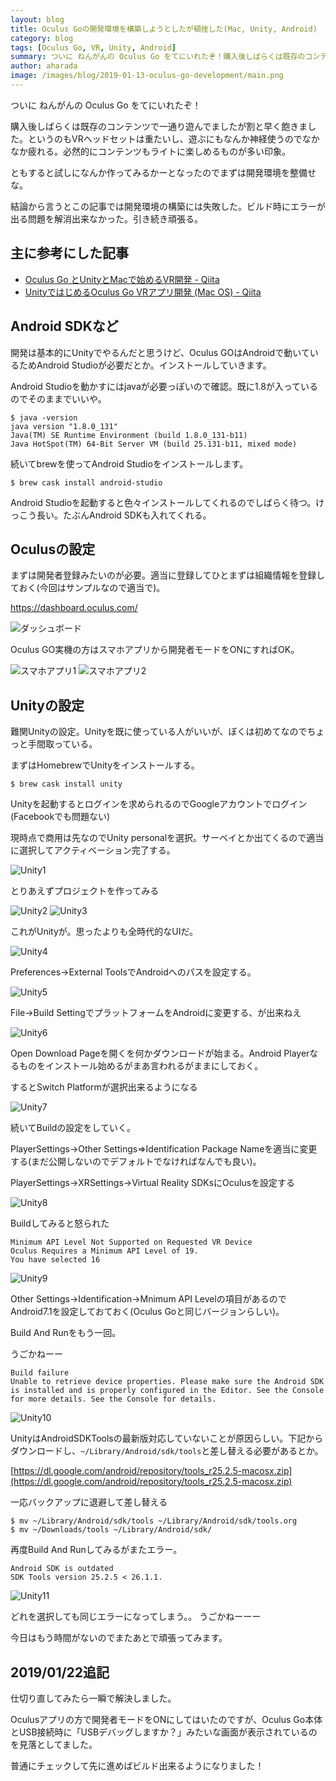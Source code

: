 ```yaml
---
layout: blog
title: Oculus Goの開発環境を構築しようとしたが頓挫した(Mac, Unity, Android)
category: blog
tags: [Oculus Go, VR, Unity, Android]
summary: ついに ねんがんの Oculus Go をてにいれたぞ！購入後しばらくは既存のコンテンツで一通り遊んでましたが割と早く飽きました。
author: aharada
image: /images/blog/2019-01-13-oculus-go-development/main.png
---
```


ついに ねんがんの Oculus Go をてにいれたぞ！

購入後しばらくは既存のコンテンツで一通り遊んでましたが割と早く飽きました。というのもVRヘッドセットは重たいし、遊ぶにもなんか神経使うのでなかなか疲れる。必然的にコンテンツもライトに楽しめるものが多い印象。

ともすると試しになんか作ってみるかーとなったのでまずは開発環境を整備せな。

結論から言うとこの記事では開発環境の構築には失敗した。ビルド時にエラーが出る問題を解消出来なかった。引き続き頑張る。

## 主に参考にした記事

- [Oculus Go とUnityとMacで始めるVR開発 - Qiita](https://qiita.com/Hirai0827/items/f62588cc7d5c6c17e364)
- [UnityではじめるOculus Go VRアプリ開発 (Mac OS)  - Qiita](https://qiita.com/shiruco/items/435bce396c42f764e4ae)

## Android SDKなど

開発は基本的にUnityでやるんだと思うけど、Oculus GOはAndroidで動いているためAndroid Studioが必要だとか。インストールしていきます。

Android Studioを動かすにはjavaが必要っぽいので確認。既に1.8が入っているのでそのままでいいや。

```
$ java -version
java version "1.8.0_131"
Java(TM) SE Runtime Environment (build 1.8.0_131-b11)
Java HotSpot(TM) 64-Bit Server VM (build 25.131-b11, mixed mode)
```

続いてbrewを使ってAndroid Studioをインストールします。

```
$ brew cask install android-studio
```

Android Studioを起動すると色々インストールしてくれるのでしばらく待つ。けっこう長い。たぶんAndroid SDKも入れてくれる。


## Oculusの設定

まずは開発者登録みたいのが必要。適当に登録してひとまずは組織情報を登録しておく(今回はサンプルなので適当で)。

https://dashboard.oculus.com/

![ダッシュボード](/images/blog/2019-01-13-oculus-go-development/dashboard.png)

Oculus GO実機の方はスマホアプリから開発者モードをONにすればOK。

![スマホアプリ1](/images/blog/2019-01-13-oculus-go-development/sp1.png)
![スマホアプリ2](/images/blog/2019-01-13-oculus-go-development/sp2.png)

## Unityの設定

難関Unityの設定。Unityを既に使っている人がいいが、ぼくは初めてなのでちょっと手間取っている。

まずはHomebrewでUnityをインストールする。

```
$ brew cask install unity
```

Unityを起動するとログインを求められるのでGoogleアカウントでログイン(Facebookでも問題ない)

現時点で商用は先なのでUnity personalを選択。サーベイとか出てくるので適当に選択してアクティベーション完了する。

![Unity1](/images/blog/2019-01-13-oculus-go-development/unity1.png)

とりあえずプロジェクトを作ってみる

![Unity2](/images/blog/2019-01-13-oculus-go-development/unity2.png)
![Unity3](/images/blog/2019-01-13-oculus-go-development/unity3.png)

これがUnityが。思ったよりも全時代的なUIだ。

![Unity4](/images/blog/2019-01-13-oculus-go-development/unity4.png)

Preferences->External ToolsでAndroidへのパスを設定する。

![Unity5](/images/blog/2019-01-13-oculus-go-development/unity5.png)

File->Build SettingでプラットフォームをAndroidに変更する、が出来ねえ

![Unity6](/images/blog/2019-01-13-oculus-go-development/unity6.png)

Open Download Pageを開くを何かダウンロードが始まる。Android Playerなるものをインストール始めるがまあ言われるがままにしておく。

するとSwitch Platformが選択出来るようになる

![Unity7](/images/blog/2019-01-13-oculus-go-development/unity7.png)

続いてBuildの設定をしていく。

PlayerSettings->Other Settings=>Identification Package Nameを適当に変更する(まだ公開しないのでデフォルトでなければなんでも良い)。

PlayerSettings->XRSettings->Virtual Reality SDKsにOculusを設定する

![Unity8](/images/blog/2019-01-13-oculus-go-development/unity8.png)

Buildしてみると怒られた

```
Minimum API Level Not Supported on Requested VR Device
Oculus Requires a Minimum API Level of 19.
You have selected 16
```

![Unity9](/images/blog/2019-01-13-oculus-go-development/unity9.png)

Other Settings->Identification->Mnimum API Levelの項目があるのでAndroid7.1を設定しておておく(Oculus Goと同じバージョンらしい)。

Build And Runをもう一回。

うごかねーー

```
Build failure
Unable to retrieve device properties. Please make sure the Android SDK is installed and is properly configured in the Editor. See the Console for more details. See the Console for details.
```

![Unity10](/images/blog/2019-01-13-oculus-go-development/unity10.png)

UnityはAndroidSDKToolsの最新版対応していないことが原因らしい。下記からダウンロードし、`~/Library/Android/sdk/tools`と差し替える必要があるとか。

[https://dl.google.com/android/repository/tools_r25.2.5-macosx.zip](https://dl.google.com/android/repository/tools_r25.2.5-macosx.zip)

一応バックアップに退避して差し替える

```
$ mv ~/Library/Android/sdk/tools ~/Library/Android/sdk/tools.org
$ mv ~/Downloads/tools ~/Library/Android/sdk/
```

再度Build And Runしてみるがまたエラー。

```
Android SDK is outdated
SDK Tools version 25.2.5 < 26.1.1.
```

![Unity11](/images/blog/2019-01-13-oculus-go-development/unity11.png)

どれを選択しても同じエラーになってしまう。。
うごかねーーー

今日はもう時間がないのでまたあとで頑張ってみます。

## 2019/01/22追記

仕切り直してみたら一瞬で解決しました。

Oculusアプリの方で開発者モードをONにしてはいたのですが、Oculus Go本体とUSB接続時に「USBデバッグしますか？」みたいな画面が表示されているのを見落としてました。

普通にチェックして先に進めばビルド出来るようになりました！
